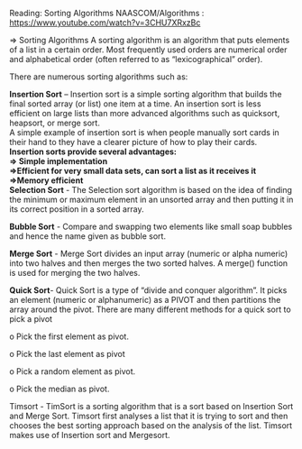 Reading: Sorting Algorithms
 NAASCOM/Algorithms :  https://www.youtube.com/watch?v=3CHU7XRxzBc 
 
 
=> Sorting Algorithms
A sorting algorithm is an algorithm that puts elements of a list in a certain order. Most frequently used orders are numerical order and alphabetical order (often referred to as “lexicographical” order).

There are numerous sorting algorithms such as:

**Insertion Sort** – Insertion sort is a simple sorting algorithm that builds the final sorted array (or list) one item at a time. An insertion sort is less efficient on large lists than more advanced algorithms such as quicksort, heapsort, or merge sort.
<br> 
A simple example of insertion sort is when people manually sort cards in their hand to they have a clearer picture of how to play their cards. <br> **Insertion sorts provide several advantages:
<br>
=> Simple implementation
<br>
=>Efficient for very small data sets, can sort a list as it receives it
<br>
=>Memory efficient**
<br>
**Selection Sort** - The Selection sort algorithm is based on the idea of finding the minimum or maximum element in an unsorted array and then putting it in its correct position in a sorted array.

**Bubble Sort** - Compare and swapping two elements like small soap bubbles and hence the name given as bubble sort.

**Merge Sort** - Merge Sort divides an input array (numeric or alpha numeric) into two halves and then merges the two sorted halves. A merge() function is used for merging the two halves.

**Quick Sort**-  Quick Sort is a type of “divide and conquer algorithm”. It picks an element (numeric or alphanumeric) as a PIVOT and then partitions the array around the pivot. There are many different methods for a quick sort to pick a pivot

o   Pick the first element as pivot.

o   Pick the last element as pivot

o   Pick a random element as pivot.

o   Pick the median as pivot.

Timsort - TimSort is a sorting algorithm that is a sort based on Insertion Sort and Merge Sort.  Timsort first analyses a list that it is trying to sort and then chooses the best sorting approach based on the analysis of the list. Timsort makes use of Insertion sort and Mergesort.
